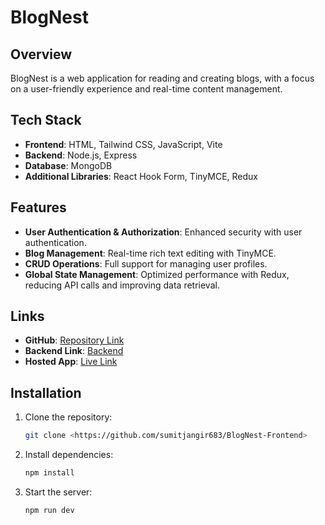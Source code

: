 # BlogNest

## Overview
BlogNest is a web application for reading and creating blogs, with a focus on a user-friendly experience and real-time content management.

## Tech Stack
- **Frontend**: HTML, Tailwind CSS, JavaScript, Vite
- **Backend**: Node.js, Express
- **Database**: MongoDB
- **Additional Libraries**: React Hook Form, TinyMCE, Redux

## Features
- **User Authentication & Authorization**: Enhanced security with user authentication.
- **Blog Management**: Real-time rich text editing with TinyMCE.
- **CRUD Operations**: Full support for managing user profiles.
- **Global State Management**: Optimized performance with Redux, reducing API calls and improving data retrieval.

## Links
- **GitHub**: [Repository Link](https://github.com/sumitjangir683/BlogNest-Frontend)
- **Backend Link**: [Backend](https://github.com/sumitjangir683/BlogNest-Backend)
- **Hosted App**: [Live Link](https://blog-nest-frontend.vercel.app/)

## Installation
1. Clone the repository:
   ```bash
   git clone <https://github.com/sumitjangir683/BlogNest-Frontend>
2. Install dependencies:
   ```bash
   npm install
3. Start the server:
   ```bash
   npm run dev
   
